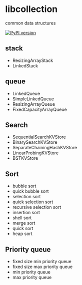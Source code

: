 # libcollection
common data structures

[![PyPI version](https://badge.fury.io/py/jx-libcollection.svg)](https://badge.fury.io/py/jx-libcollection)


## stack

* ResizingArrayStack
* LinkedStack

## queue

* LinkedQueue
* SimpleLinkedQueue
* ResizingArrayQueue
* FixedCapacityArrayQueue

## Search

* SequentialSearchKVStore
* BinarySearchKVStore
* SeparateChainingHashKVStore
* LinearProbingKVStore
* BSTKVStore

## Sort

* bubble sort
* quick bubble sort
* selection sort
* quick selection sort
* recursive selection sort
* insertion sort
* shell sort
* merge sort
* quick sort
* heap sort

## Priority queue

* fixed size min priority queue
* fixed size max priority queue
* min priority queue
* max priority queue
